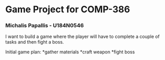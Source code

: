 # Game Project for COMP-386

### Michalis Papallis - U184N0546

I want to build a game where the player will have to complete a couple of tasks and then fight a boss.

Initial game plan:
*gather materials
*craft weapon
*fight boss
